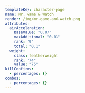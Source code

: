 ```yaml
---
templateKey: character-page
name: Mr. Game & Watch
render: /img/mr-game-and-watch.png
attributes:
  airAcceleration:
    baseValue: "0.07"
    maxAdditional: "0.03"
    rank: "9"
    total: "0.1"
  weight:
    class: featherweight
    rank: "74"
    value: "75"
killConfirms:
  - percentages: {}
combos:
  - percentages: {}
---
```


